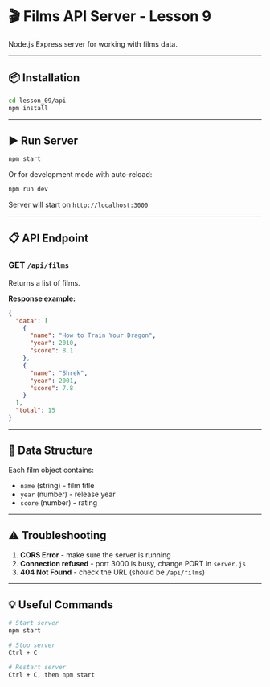 # 🎬 Films API Server - Lesson 9

Node.js Express server for working with films data.

---

## 📦 Installation

```bash
cd lesson_09/api
npm install
```

---

## ▶️ Run Server

```bash
npm start
```

Or for development mode with auto-reload:

```bash
npm run dev
```

Server will start on `http://localhost:3000`

---

## 📋 API Endpoint

### GET `/api/films`

Returns a list of films.

**Response example:**
```json
{
  "data": [
    {
      "name": "How to Train Your Dragon",
      "year": 2010,
      "score": 8.1
    },
    {
      "name": "Shrek",
      "year": 2001,
      "score": 7.8
    }
  ],
  "total": 15
}
```

---

## 📝 Data Structure

Each film object contains:
- `name` (string) - film title
- `year` (number) - release year
- `score` (number) - rating

---

## ⚠️ Troubleshooting

1. **CORS Error** - make sure the server is running
2. **Connection refused** - port 3000 is busy, change PORT in `server.js`
3. **404 Not Found** - check the URL (should be `/api/films`)

---

## 💡 Useful Commands

```bash
# Start server
npm start

# Stop server
Ctrl + C

# Restart server
Ctrl + C, then npm start
```

